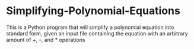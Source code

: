 # Simplifying-Polynomial-Equations
This is a Python program that will simplify a polynomial equation into standard form, given an input file containing the equation with an arbitrary amount of +, -, and * operations
